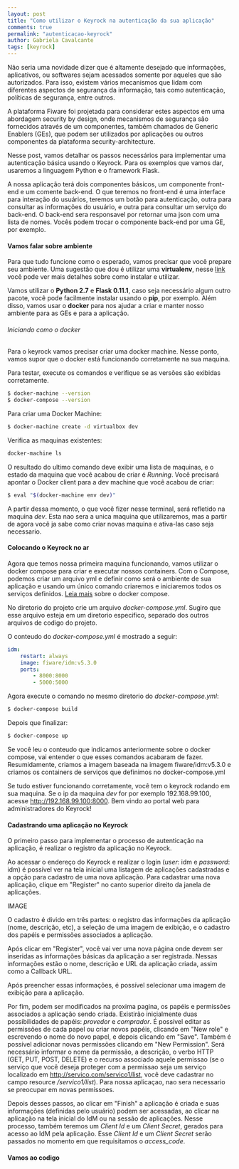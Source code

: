 ```yaml
---
layout: post
title: "Como utilizar o Keyrock na autenticação da sua aplicação"
comments: true
permalink: "autenticacao-keyrock"
author: Gabriela Cavalcante
tags: [keyrock]
---
```


Não seria uma novidade dizer que é altamente desejado que informações, aplicativos, ou softwares sejam acessados somente por aqueles que são autorizados. Para isso, existem vários mecanismos que lidam com diferentes aspectos de segurança da informação, tais como autenticação, políticas de segurança, entre outros.

A plataforma Fiware foi projetada para considerar estes aspectos em uma abordagem security by design, onde mecanismos de segurança são fornecidos através de um componentes, também chamados de Generic Enablers (GEs), que podem ser utilizados por aplicações ou outros componentes da plataforma security-architecture.

Nesse post, vamos detalhar os passos necessários para implementar uma autenticação básica usando o Keyrock. Para os exemplos que vamos dar, usaremos a linguagem Python e o framework Flask.

A nossa aplicação terá dois componentes básicos, um componente front-end e um comente back-end. O que teremos no front-end é uma interface para interação do usuários, teremos um botão para autenticação, outra para consultar as informações do usuário, e outra para consultar um serviço do back-end. O back-end sera responsavel por retornar uma json com uma lista de nomes. Vocês podem trocar o componente back-end por uma GE, por exemplo.

#### Vamos falar sobre ambiente

Para que tudo funcione como o esperado, vamos precisar que você prepare seu ambiente. Uma sugestão que dou é utilizar uma **virtualenv**, nesse [link]() você pode ver mais detalhes sobre como instalar e utilizar.

Vamos utilizar o **Python 2.7** e **Flask 0.11.1**, caso seja necessário algum outro pacote, você pode facilmente instalar usando o **pip**, por exemplo. Além disso, vamos usar o **docker** para nos ajudar a criar e manter nosso ambiente para as GEs e para a aplicação.


###### Iniciando como o docker

Para o keyrock vamos precisar criar uma docker machine. Nesse ponto, vamos supor que o docker está funcionando corretamente na sua maquina.

Para testar, execute os comandos e verifique se as versões são exibidas corretamente.

```bash
$ docker-machine --version
$ docker-compose --version
```

Para criar uma Docker Machine:

```bash
$ docker-machine create -d virtualbox dev
```

Verifica as maquinas existentes:

```bash
docker-machine ls
```

O resultado do ultimo comando deve exibir uma lista de maquinas, e o estado da maquina que você acabou de criar é *Running*. Você precisará apontar o Docker client para a dev machine que você acabou de criar:

```bash
$ eval "$(docker-machine env dev)"
```

A partir dessa momento, o que você fizer nesse terminal, será refletido na maquina *dev*. Esta nao sera a unica maquina que utilizaremos, mas a partir de agora você ja sabe como criar novas maquina e ativa-las caso seja necessario.

#### Colocando o Keyrock no ar

Agora que temos nossa primeira maquina funcionando, vamos utilizar o docker compose para criar e executar nossos containers. Com o Compose, podemos criar um arquivo yml e definir como será o ambiente de sua aplicação e usando um único comando criaremos e iniciaremos todos os serviços definidos. [Leia mais](http://www.mundodocker.com.br/docker-compose/) sobre o docker compose.

No diretorio do projeto crie um arquivo *docker-compose.yml*. Sugiro que esse arquivo esteja em um diretorio especifico, separado dos outros arquivos de codigo do projeto.

O conteudo do *docker-compose.yml* é mostrado a seguir:
```yml
idm:
    restart: always
    image: fiware/idm:v5.3.0
    ports:
        - 8000:8000
        - 5000:5000 
```

Agora execute o comando no mesmo diretorio do *docker-compose.yml*:
```bash
$ docker-compose build
```
Depois que finalizar:
```bash
$ docker-compose up
```

Se você leu o conteudo que indicamos anteriormente sobre o docker compose, vai entender o que esses comandos acabaram de fazer. Resumidamente, criamos a imagem baseada na imagem fiware/idm:v5.3.0 e criamos os containers de serviços que definimos no docker-compose.yml

Se tudo estiver funcionando corretamente, você tem o keyrock rodando em sua maquina. Se o ip da maquina *dev* for por exemplo 192.168.99.100, acesse http://192.168.99.100:8000. Bem vindo ao portal web para administradores do Keyrock!

#### Cadastrando uma aplicação no Keyrock

O primeiro passo para implementar o processo de autenticação na aplicação, é realizar o registro da aplicação no Keyrock.

Ao acessar o endereço do Keyrock e realizar o login (*user*: idm e *password*: idm) é possível ver na tela inicial uma listagem de aplicações cadastradas e a opção para cadastro de uma nova aplicação. Para cadastrar uma nova aplicação, clique em "Register" no canto superior direito da janela de aplicações.

IMAGE

O cadastro é divido em três partes: o registro das informações da aplicação (nome, descrição, etc), a seleção de uma imagem de exibição, e o cadastro dos papéis e permissões associados a aplicação.

Após clicar em "Register", você vai ver uma nova página onde devem ser inseridas as informações básicas da aplicação a ser registrada.
Nessas informações estão o nome, descrição e URL da aplicação criada, assim como a Callback URL.

Após preencher essas informações, é possível selecionar uma imagem de exibição para a aplicação.

Por fim, podem ser modificados na proxima pagina, os papéis e permissões associados a aplicação sendo criada. Existirão inicialmente duas possibilidades de papéis: *provedor* e *comprador*. É possível editar as permissões de cada papel ou criar novos papéis, clicando em "New role" e escrevendo o nome do novo papel, e depois clicando em "Save".
Também é possível adicionar novas permissões clicando em "New Permission". Será necessário informar o nome da permissão, a descrição, o verbo HTTP (GET, PUT, POST, DELETE) e o recurso associado aquele permissao (se o serviço que você deseja proteger com a permissao seja um serviço localizado em http://servico.com/servico1/list, você deve cadastrar no campo resource */servico1/list*). Para nossa aplicaçao, nao sera necessario se preocupar em novas permissoes.

Depois desses passos, ao clicar em "Finish" a aplicação é criada e suas informações (definidas pelo usuário) podem ser acessadas, ao clicar na aplicação na tela inicial do IdM ou na sessão de aplicações. Nesse processo, também teremos um *Client Id* e um *Client Secret*, gerados para acesso ao IdM pela aplicação. Esse *Client Id* e um *Client Secret* serão passados no momento em que requisitamos o *access_code*.

#### Vamos ao codigo